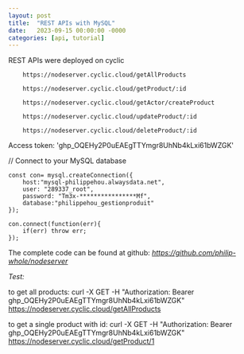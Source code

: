 ```yaml
---
layout: post
title:  "REST APIs with MySQL"
date:   2023-09-15 00:00:00 -0000
categories: [api, tutorial]
--- 
```


REST APIs were deployed on cyclic
 
        https://nodeserver.cyclic.cloud/getAllProducts

        https://nodeserver.cyclic.cloud/getProduct/:id

        https://nodeserver.cyclic.cloud/getActor/createProduct

        https://nodeserver.cyclic.cloud/updateProduct/:id
            
        https://nodeserver.cyclic.cloud/deleteProduct/:id

Access token: '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'

// Connect to your MySQL database

    const con= mysql.createConnection({
        host:"mysql-philippehou.alwaysdata.net", 
        user: "289337_root",
        password: "Tm3x-****************Mf",
        database:"philippehou_gestionproduit" 
    });
 
    con.connect(function(err){
        if(err) throw err; 
    });

The complete code can be found at github: *https://github.com/philip-whole/nodeserver*

*Test:*

to get all products:
    curl -X GET -H "Authorization: Bearer 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" https://nodeserver.cyclic.cloud/getAllProducts

to get a single product with id:
    curl -X GET -H "Authorization: Bearer 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" https://nodeserver.cyclic.cloud/getProduct/1